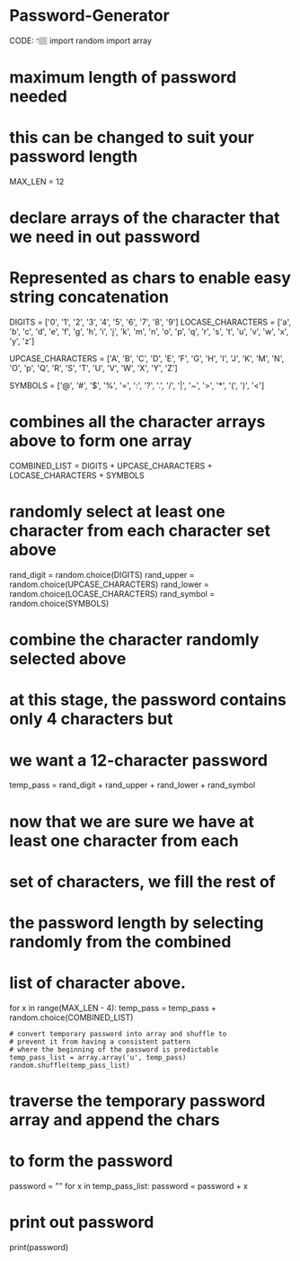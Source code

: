 # Password-Generator

CODE: 👇🏽
import random
import array

# maximum length of password needed
# this can be changed to suit your password length
MAX_LEN = 12

# declare arrays of the character that we need in out password
# Represented as chars to enable easy string concatenation
DIGITS = ['0', '1', '2', '3', '4', '5', '6', '7', '8', '9']
LOCASE_CHARACTERS = ['a', 'b', 'c', 'd', 'e', 'f', 'g', 'h',
                     'i', 'j', 'k', 'm', 'n', 'o', 'p', 'q',
                     'r', 's', 't', 'u', 'v', 'w', 'x', 'y',
                     'z']

UPCASE_CHARACTERS = ['A', 'B', 'C', 'D', 'E', 'F', 'G', 'H',
                     'I', 'J', 'K', 'M', 'N', 'O', 'p', 'Q',
                     'R', 'S', 'T', 'U', 'V', 'W', 'X', 'Y',
                     'Z']

SYMBOLS = ['@', '#', '$', '%', '=', ':', '?', '.', '/', '|', '~', '>',
           '*', '(', ')', '<']

# combines all the character arrays above to form one array
COMBINED_LIST = DIGITS + UPCASE_CHARACTERS + LOCASE_CHARACTERS + SYMBOLS

# randomly select at least one character from each character set above
rand_digit = random.choice(DIGITS)
rand_upper = random.choice(UPCASE_CHARACTERS)
rand_lower = random.choice(LOCASE_CHARACTERS)
rand_symbol = random.choice(SYMBOLS)

# combine the character randomly selected above
# at this stage, the password contains only 4 characters but
# we want a 12-character password
temp_pass = rand_digit + rand_upper + rand_lower + rand_symbol

# now that we are sure we have at least one character from each
# set of characters, we fill the rest of
# the password length by selecting randomly from the combined
# list of character above.
for x in range(MAX_LEN - 4):
    temp_pass = temp_pass + random.choice(COMBINED_LIST)

    # convert temporary password into array and shuffle to
    # prevent it from having a consistent pattern
    # where the beginning of the password is predictable
    temp_pass_list = array.array('u', temp_pass)
    random.shuffle(temp_pass_list)

# traverse the temporary password array and append the chars
# to form the password
password = ""
for x in temp_pass_list:
    password = password + x

# print out password
print(password)
